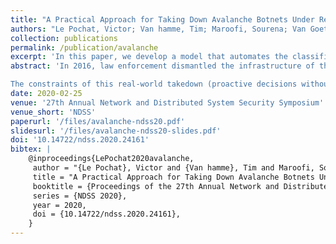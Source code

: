 ```yaml
---
title: "A Practical Approach for Taking Down Avalanche Botnets Under Real-World Constraints"
authors: "Le Pochat, Victor; Van hamme, Tim; Maroofi, Sourena; Van Goethem, Tom; Preuveneers, Davy; Duda, Andrzej; Joosen, Wouter; Korczyński, Maciej"
collection: publications
permalink: /publication/avalanche
excerpt: 'In this paper, we develop a model that automates the classification of registered domains generated by Domain Generation Algorithms of malware using the Avalanche bulletproof hosting service.'
abstract: 'In 2016, law enforcement dismantled the infrastructure of the Avalanche bulletproof hosting service, the largest takedown of a cybercrime operation so far. The malware families supported by Avalanche use Domain Generation Algorithms (DGAs) to generate random domain names for controlling their botnets. The takedown proactively targets these presumably malicious domains; however, as coincidental collisions with legitimate domains are possible, investigators must first classify domains to prevent undesirable harm to website owners and botnet victims.

The constraints of this real-world takedown (proactive decisions without access to malware activity, no bulk patterns and no active connections) mean that approaches from the state of the art cannot be applied. The problem of classifying thousands of registered DGA domain names therefore required an extensive, painstaking manual effort by law enforcement investigators. To significantly reduce this effort without compromising correctness, we develop a model that automates the classification. Through a synergetic approach, we achieve an accuracy of 97.6% with ground truth from the 2017 and 2018 Avalanche takedowns; for the 2019 takedown, this translates into a reduction of 76.9% in manual investigation effort. Furthermore, we interpret the model to provide investigators with insights into how benign and malicious domains differ in behavior, which features and data sources are most important, and how the model can be applied according to the practical requirements of a real-world takedown.'
date: 2020-02-25
venue: '27th Annual Network and Distributed System Security Symposium'
venue_short: 'NDSS'
paperurl: '/files/avalanche-ndss20.pdf'
slidesurl: '/files/avalanche-ndss20-slides.pdf'
doi: '10.14722/ndss.2020.24161'
bibtex: |
    @inproceedings{LePochat2020avalanche,
     author = "{Le Pochat}, Victor and {Van hamme}, Tim and Maroofi, Sourena and {Van Goethem}, Tom and Preuveneers, Davy and Duda, Andrzej and Joosen, Wouter and Korczy\'{n}ski, Maciej",
     title = "A Practical Approach for Taking Down Avalanche Botnets Under Real-World Constraints",
     booktitle = {Proceedings of the 27th Annual Network and Distributed System Security Symposium},
     series = {NDSS 2020},
     year = 2020,
     doi = {10.14722/ndss.2020.24161},
    }
---
```

